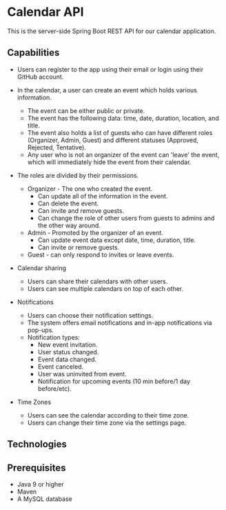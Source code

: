 # Calendar API
This is the server-side Spring Boot REST API for our calendar application.

## Capabilities
* Users can register to the app using their email or login using their GitHub account.

* In the calendar, a user can create an event which holds various information.
  * The event can be either public or private.
  * The event has the following data: time, date, duration, location, and title.
  * The event also holds a list of guests who can have different roles (Organizer, Admin, Guest) and different statuses (Approved, Rejected, Tentative).
  * Any user who is not an organizer of the event can 'leave' the event, which will immediately hide the event from their calendar.

* The roles are divided by their permissions.
  * Organizer - The one who created the event.
    * Can update all of the information in the event.
    * Can delete the event.
    * Can invite and remove guests.
    * Can change the role of other users from guests to admins and the other way around.
  * Admin - Promoted by the organizer of an event.
    * Can update event data except date, time, duration, title.
    * Can invite or remove guests.
  * Guest - can only respond to invites or leave events.
 
 
 * Calendar sharing
   * Users can share their calendars with other users.
   * Users can see multiple calendars on top of each other.
 
 * Notifications
   * Users can choose their notification settings.
   * The system offers email notifications and in-app notifications via pop-ups.
   * Notification types:
     * New event invitation.
     * User status changed.
     * Event data changed.
     * Event canceled.
     * User was uninvited from event.
     * Notification for upcoming events (10 min before/1 day before/etc).

* Time Zones  
  * Users can see the calendar according to their time zone.
  * Users can change their time zone via the settings page.

## Technologies

## Prerequisites
* Java 9 or higher
* Maven
* A MySQL database
